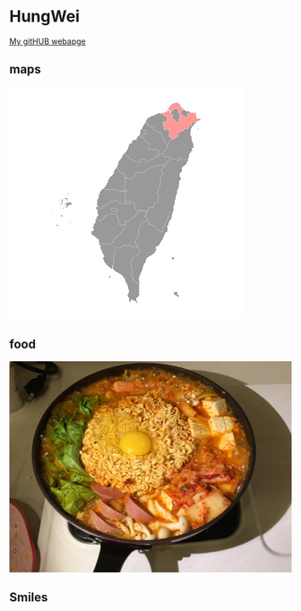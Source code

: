 # HungWei

[My gitHUB webapge](https://github.com/HungWei729)

## maps

![image](https://github.com/HungWei729/1/blob/main/istockphoto-1516695802-170667a.jpg)


## food
![image](https://github.com/HungWei729/1/blob/main/152e96595ad3deec.jpg)



## Smiles




